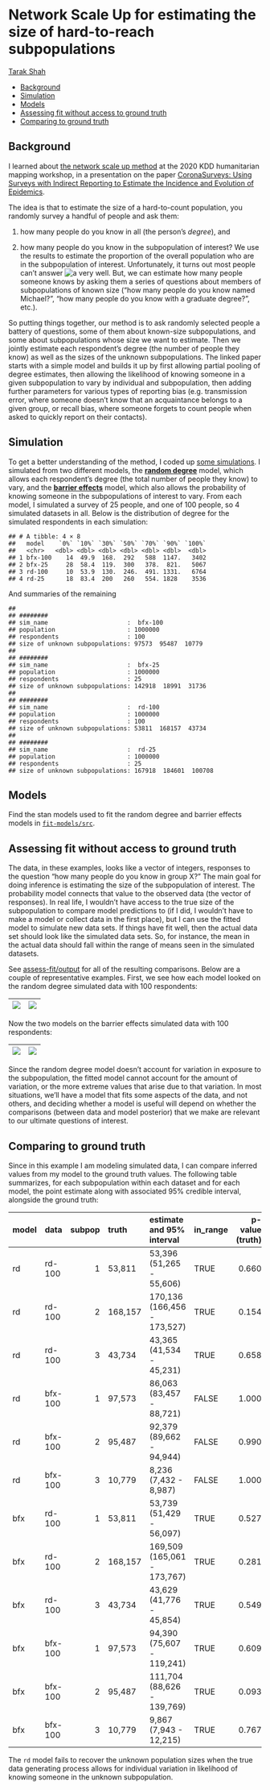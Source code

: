 Network Scale Up for estimating the size of hard-to-reach subpopulations
================
[Tarak Shah](https://hrdag.org/people/tarak-shah/)

-   <a href="#background" id="toc-background">Background</a>
-   <a href="#simulation" id="toc-simulation">Simulation</a>
-   <a href="#models" id="toc-models">Models</a>
-   <a href="#assessing-fit-without-access-to-ground-truth"
    id="toc-assessing-fit-without-access-to-ground-truth">Assessing fit
    without access to ground truth</a>
-   <a href="#comparing-to-ground-truth"
    id="toc-comparing-to-ground-truth">Comparing to ground truth</a>

## Background

I learned about [the network scale up
method](https://www.ncbi.nlm.nih.gov/pmc/articles/PMC4777323/) at the
2020 KDD humanitarian mapping workshop, in a presentation on the paper
[CoronaSurveys: Using Surveys with Indirect Reporting to Estimate the
Incidence and Evolution of Epidemics](https://arxiv.org/abs/2005.12783).

The idea is that to estimate the size of a hard-to-count population, you
randomly survey a handful of people and ask them:

1)  how many people do you know in all (the person’s *degree*), and

2)  how many people do you know in the subpopulation of interest? We use
    the results to estimate the proportion of the overall population who
    are in the subpopulation of interest. Unfortunately, it turns out
    most people can’t answer
    ![a](https://latex.codecogs.com/png.image?%5Cdpi%7B110%7D&space;%5Cbg_white&space;a "a")
    very well. But, we can estimate how many people someone knows by
    asking them a series of questions about members of subpopulations of
    known size (“how many people do you know named Michael?”, “how many
    people do you know with a graduate degree?”, etc.).

So putting things together, our method is to ask randomly selected
people a battery of questions, some of them about known-size
subpopulations, and some about subpopulations whose size we want to
estimate. Then we jointly estimate each respondent’s degree (the number
of people they know) as well as the sizes of the unknown subpopulations.
The linked paper starts with a simple model and builds it up by first
allowing partial pooling of degree estimates, then allowing the
likelihood of knowing someone in a given subpopulation to vary by
individual and subpopulation, then adding further parameters for various
types of reporting bias (e.g. transmission error, where someone doesn’t
know that an acquaintance belongs to a given group, or recall bias,
where someone forgets to count people when asked to quickly report on
their contacts).

## Simulation

To get a better understanding of the method, I coded up [some
simulations](%60r%20here::here(%22simulate%22)%60). I simulated from two
different models, the [**random
degree**](/Users/tshah/git/network-scale-up/simulate/src/rand-degree.R)
model, which allows each respondent’s degree (the total number of people
they know) to vary, and the [**barrier
effects**](/Users/tshah/git/network-scale-up/simulate/src/barrier-fx.R)
model, which also allows the probability of knowing someone in the
subpopulations of interest to vary. From each model, I simulated a
survey of 25 people, and one of 100 people, so 4 simulated datasets in
all. Below is the distribution of degree for the simulated respondents
in each simulation:

    ## # A tibble: 4 × 8
    ##   model    `0%` `10%` `30%` `50%` `70%` `90%` `100%`
    ##   <chr>   <dbl> <dbl> <dbl> <dbl> <dbl> <dbl>  <dbl>
    ## 1 bfx-100    14  49.9  168.  292   588  1147.   3402
    ## 2 bfx-25     28  58.4  119.  300   378.  821.   5067
    ## 3 rd-100     10  53.9  130.  246.  491. 1331.   6764
    ## 4 rd-25      18  83.4  200   260   554. 1828    3536

And summaries of the remaining

    ## 
    ## ########
    ## sim_name                      :  bfx-100 
    ## population                    : 1000000
    ## respondents                   : 100
    ## size of unknown subpopulations: 97573  95487  10779
    ## 
    ## ########
    ## sim_name                      :  bfx-25 
    ## population                    : 1000000
    ## respondents                   : 25
    ## size of unknown subpopulations: 142918  18991  31736
    ## 
    ## ########
    ## sim_name                      :  rd-100 
    ## population                    : 1000000
    ## respondents                   : 100
    ## size of unknown subpopulations: 53811  168157  43734
    ## 
    ## ########
    ## sim_name                      :  rd-25 
    ## population                    : 1000000
    ## respondents                   : 25
    ## size of unknown subpopulations: 167918  184601  100708

## Models

Find the stan models used to fit the random degree and barrier effects
models in [`fit-models/src`](%60here::here(%22fit-models/src%22)%60).

## Assessing fit without access to ground truth

The data, in these examples, looks like a vector of integers, responses
to the question “how many people do you know in group X?” The main goal
for doing inference is estimating the size of the subpopulation of
interest. The probability model connects that value to the observed data
(the vector of responses). In real life, I wouldn’t have access to the
true size of the subpopulation to compare model predictions to (if I
did, I wouldn’t have to make a model or collect data in the first
place), but I can use the fitted model to simulate new data sets. If
things have fit well, then the actual data set should look like the
simulated data sets. So, for instance, the mean in the actual data
should fall within the range of means seen in the simulated datasets.

See
[assess-fit/output](/Users/tshah/git/network-scale-up/assess-fit/output)
for all of the resulting comparisons. Below are a couple of
representative examples. First, we see how each model looked on the
random degree simulated data with 100 respondents:

| ![](/Users/tshah/git/network-scale-up/assess-fit/output/checkfit-rd-100-rd.png) | ![](/Users/tshah/git/network-scale-up/assess-fit/output/checkfit-rd-100-bfx.png) |
|---------------------------------------------------------------------------------|----------------------------------------------------------------------------------|

Now the two models on the barrier effects simulated data with 100
respondents:

| ![](/Users/tshah/git/network-scale-up/assess-fit/output/checkfit-bfx-100-rd.png) | ![](/Users/tshah/git/network-scale-up/assess-fit/output/checkfit-bfx-100-bfx.png) |
|----------------------------------------------------------------------------------|-----------------------------------------------------------------------------------|

Since the random degree model doesn’t account for variation in exposure
to the subpopulation, the fitted model cannot account for the amount of
variation, or the more extreme values that arise due to that variation.
In most situations, we’ll have a model that fits some aspects of the
data, and not others, and deciding whether a model is useful will depend
on whether the comparisons (between data and model posterior) that we
make are relevant to our ultimate questions of interest.

## Comparing to ground truth

Since in this example I am modeling simulated data, I can compare
inferred values from my model to the ground truth values. The following
table summarizes, for each subpopulation within each dataset and for
each model, the point estimate along with associated 95% credible
interval, alongside the ground truth:

| model | data    | subpop | truth   | estimate and 95% interval   | in_range | p-value (truth) |
|:------|:--------|-------:|:--------|:----------------------------|:---------|----------------:|
| rd    | rd-100  |      1 | 53,811  | 53,396 (51,265 - 55,606)    | TRUE     |           0.660 |
| rd    | rd-100  |      2 | 168,157 | 170,136 (166,456 - 173,527) | TRUE     |           0.154 |
| rd    | rd-100  |      3 | 43,734  | 43,365 (41,534 - 45,231)    | TRUE     |           0.658 |
| rd    | bfx-100 |      1 | 97,573  | 86,063 (83,457 - 88,721)    | FALSE    |           1.000 |
| rd    | bfx-100 |      2 | 95,487  | 92,379 (89,662 - 94,944)    | FALSE    |           0.990 |
| rd    | bfx-100 |      3 | 10,779  | 8,236 (7,432 - 8,987)       | FALSE    |           1.000 |
| bfx   | rd-100  |      1 | 53,811  | 53,739 (51,429 - 56,097)    | TRUE     |           0.527 |
| bfx   | rd-100  |      2 | 168,157 | 169,509 (165,061 - 173,767) | TRUE     |           0.281 |
| bfx   | rd-100  |      3 | 43,734  | 43,629 (41,776 - 45,854)    | TRUE     |           0.549 |
| bfx   | bfx-100 |      1 | 97,573  | 94,390 (75,607 - 119,241)   | TRUE     |           0.609 |
| bfx   | bfx-100 |      2 | 95,487  | 111,704 (88,626 - 139,769)  | TRUE     |           0.093 |
| bfx   | bfx-100 |      3 | 10,779  | 9,867 (7,943 - 12,215)      | TRUE     |           0.767 |

The `rd` model fails to recover the unknown population sizes when the
true data generating process allows for individual variation in
likelihood of knowing someone in the unknown subpopulation.

